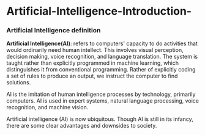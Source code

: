 # Artificial-Intelligence-Introduction-

### Artificial Intelligence definition 

**Artificial Intelligence(AI)**: refers to computers' capacity to do activities that would ordinarily need human intellect. This involves visual perception, decision making, voice recognition, and language translation. The system is taught rather than explicitly programmed in machine learning, which distinguishes it from conventional programming. Rather of explicitly coding a set of rules to produce an output, we instruct the computer to find solutions.

AI is the imitation of human intelligence processes by technology, primarily computers. AI is used in expert systems, natural language processing, voice recognition, and machine vision.

Artificial intelligence (AI) is now ubiquitous. Though AI is still in its infancy, there are some clear advantages and downsides to society.
